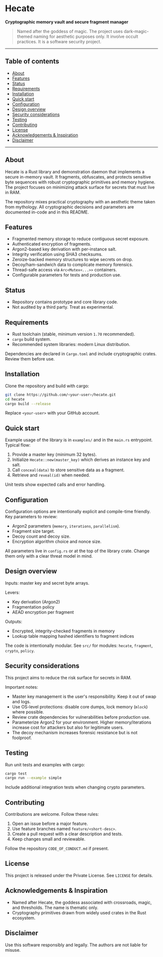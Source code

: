# Hecate

**Cryptographic memory vault and secure fragment manager**

> Named after the goddess of magic. The project uses dark-magic-themed naming for aesthetic purposes only. It involve occult practices. It is a software security project.

---

## Table of contents

* [About](#about)
* [Features](#features)
* [Status](#status)
* [Requirements](#requirements)
* [Installation](#installation)
* [Quick start](#quick-start)
* [Configuration](#configuration)
* [Design overview](#design-overview)
* [Security considerations](#security-considerations)
* [Testing](#testing)
* [Contributing](#contributing)
* [License](#license)
* [Acknowledgements & Inspiration](#acknowledgements--inspiration)
* [Disclaimer](#disclaimer)

---

## About

Hecate is a Rust library and demonstration daemon that implements a secure in-memory vault. It fragments, obfuscates, and protects sensitive byte sequences with robust cryptographic primitives and memory hygiene. The project focuses on minimizing attack surface for secrets that must live in RAM.

The repository mixes practical cryptography with an aesthetic theme taken from mythology. All cryptographic decisions and parameters are documented in-code and in this README.

## Features

* Fragmented memory storage to reduce contiguous secret exposure.
* Authenticated encryption of fragments.
* Argon2-based key derivation with per-instance salt.
* Integrity verification using SHA3 checksums.
* Zeroize-backed memory structures to wipe secrets on drop.
* Decoy/ham-sandwich data to complicate memory forensics.
* Thread-safe access via `Arc<Mutex<...>>` containers.
* Configurable parameters for tests and production use.

## Status

* Repository contains prototype and core library code.
* Not audited by a third party. Treat as experimental.

## Requirements

* Rust toolchain (stable, minimum version `1.70` recommended).
* `cargo` build system.
* Recommended system libraries: modern Linux distribution.

Dependencies are declared in `Cargo.toml` and include cryptographic crates. Review them before use.

## Installation

Clone the repository and build with cargo:

```bash
git clone https://github.com/<your-user>/hecate.git
cd hecate
cargo build --release
```

Replace `<your-user>` with your GitHub account.

## Quick start

Example usage of the library is in `examples/` and in the `main.rs` entrypoint. Typical flow:

1. Provide a master key (minimum 32 bytes).
2. Initialize `Hecate::new(master_key)` which derives an instance key and salt.
3. Call `conceal(data)` to store sensitive data as a fragment.
4. Retrieve and `reveal(id)` when needed.

Unit tests show expected calls and error handling.

## Configuration

Configuration options are intentionally explicit and compile-time friendly. Key parameters to review:

* Argon2 parameters (`memory`, `iterations`, `parallelism`).
* Fragment size target.
* Decoy count and decoy size.
* Encryption algorithm choice and nonce size.

All parameters live in `config.rs` or at the top of the library crate. Change them only with a clear threat model in mind.

## Design overview

Inputs: master key and secret byte arrays.

Levers:

* Key derivation (Argon2)
* Fragmentation policy
* AEAD encryption per fragment

Outputs:

* Encrypted, integrity-checked fragments in memory
* Lookup table mapping hashed identifiers to fragment indices

The code is intentionally modular. See `src/` for modules: `hecate`, `fragment`, `crypto`, `policy`.

## Security considerations

This project aims to reduce the risk surface for secrets in RAM. 

Important notes:

* Master key management is the user's responsibility. Keep it out of swap and logs.
* Use OS-level protections: disable core dumps, lock memory (`mlock`) where possible.
* Review crate dependencies for vulnerabilities before production use.
* Parameterize Argon2 for your environment. Higher memory/iterations increase cost for attackers but also for legitimate users.
* The decoy mechanism increases forensic resistance but is not foolproof.

## Testing

Run unit tests and examples with cargo:

```bash
cargo test
cargo run --example simple
```

Include additional integration tests when changing crypto parameters.

## Contributing

Contributions are welcome. Follow these rules:

1. Open an issue before a major feature.
2. Use feature branches named `feature/<short-desc>`.
3. Create a pull request with a clear description and tests.
4. Keep changes small and reviewable.

Follow the repository `CODE_OF_CONDUCT.md` if present.

## License

This project is released under the Private License. See `LICENSE` for details.

## Acknowledgements & Inspiration

* Named after Hecate, the goddess associated with crossroads, magic, and thresholds. The name is thematic only.
* Cryptography primitives drawn from widely used crates in the Rust ecosystem.

## Disclaimer

 Use this software responsibly and legally. The authors are not liable for misuse.
